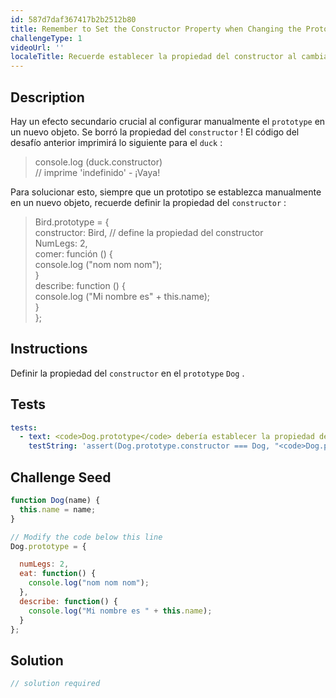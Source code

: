 ```yaml
---
id: 587d7daf367417b2b2512b80
title: Remember to Set the Constructor Property when Changing the Prototype
challengeType: 1
videoUrl: ''
localeTitle: Recuerde establecer la propiedad del constructor al cambiar el prototipo
---
```


## Description
<section id="description"> Hay un efecto secundario crucial al configurar manualmente el <code>prototype</code> en un nuevo objeto. Se borró la propiedad del <code>constructor</code> ! El código del desafío anterior imprimirá lo siguiente para el <code>duck</code> : <blockquote> console.log (duck.constructor) <br> // imprime &#39;indefinido&#39; - ¡Vaya! </blockquote> Para solucionar esto, siempre que un prototipo se establezca manualmente en un nuevo objeto, recuerde definir la propiedad del <code>constructor</code> : <blockquote> Bird.prototype = { <br> constructor: Bird, // define la propiedad del constructor <br> NumLegs: 2, <br> comer: función () { <br> console.log (&quot;nom nom nom&quot;); <br> } <br> describe: function () { <br> console.log (&quot;Mi nombre es&quot; + this.name); <br> } <br> }; </blockquote></section>

## Instructions
<section id="instructions"> Definir la propiedad del <code>constructor</code> en el <code>prototype</code> <code>Dog</code> . </section>

## Tests
<section id='tests'>

```yml
tests:
  - text: <code>Dog.prototype</code> debería establecer la propiedad del <code>constructor</code> .
    testString: 'assert(Dog.prototype.constructor === Dog, "<code>Dog.prototype</code> should set the <code>constructor</code> property.");'

```

</section>

## Challenge Seed
<section id='challengeSeed'>

<div id='js-seed'>

```js
function Dog(name) {
  this.name = name;
}

// Modify the code below this line
Dog.prototype = {

  numLegs: 2,
  eat: function() {
    console.log("nom nom nom");
  },
  describe: function() {
    console.log("Mi nombre es " + this.name);
  }
};

```

</div>



</section>

## Solution
<section id='solution'>

```js
// solution required
```
</section>
